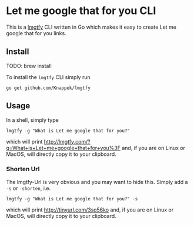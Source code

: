 # Let me google that for you CLI

This is a [lmgtfy](https://github.com/pykler/lmgtfy) CLI written in Go which makes it easy to create Let me google that for you links.

## Install

TODO: brew install

To install the `lmgtfy` CLI simply run

```shell
go get github.com/Knappek/lmgtfy
```

## Usage

In a shell, simply type

```shell
lmgtfy -g "What is Let me google that for you?"
```

which will print http://lmgtfy.com/?q=What+is+Let+me+google+that+for+you%3F and, if you are on Linux or MacOS, will directly copy it to your clipboard.

### Shorten Url

The lmgtfy-Url is very obvious and you may want to hide this. Simply add a `-s` or `-shorten`, i.e.

```shell
lmgtfy -g "What is Let me google that for you?" -s
```

which will print http://tinyurl.com/3so56ko and, if you are on Linux or MacOS, will directly copy it to your clipboard.